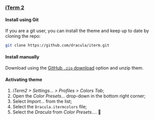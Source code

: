 ### [iTerm 2](https://www.iterm2.com/)

#### Install using Git

If you are a git user, you can install the theme and keep up to date by cloning the repo:

```bash
git clone https://github.com/dracula/iterm.git
```

#### Install manually

Download using the [GitHub `.zip` download](https://github.com/dracula/iterm/archive/master.zip) option and unzip them.

#### Activating theme

1.  _iTerm2 > Settings... > Profiles > Colors Tab_;
2.  Open the _Color Presets..._ drop-down in the bottom right corner;
3.  Select _Import..._ from the list;
4.  Select the `Dracula.itermcolors` file;
5.  Select the _Dracula_ from _Color Presets..._. 💜
